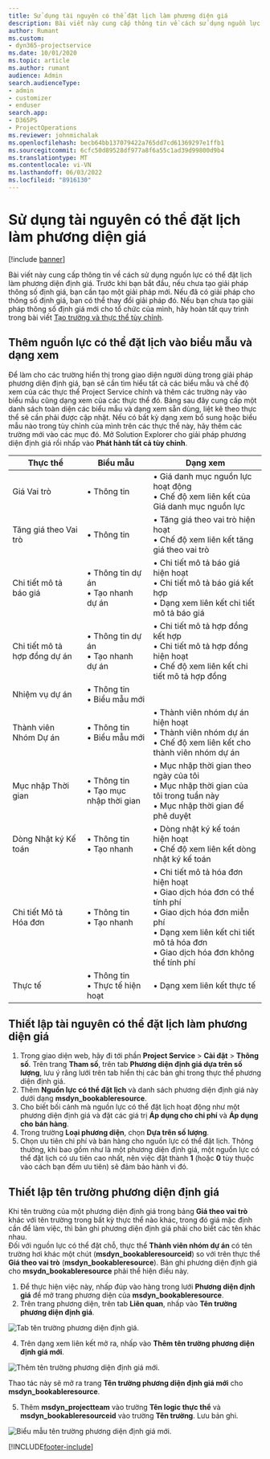```yaml
---
title: Sử dụng tài nguyên có thể đặt lịch làm phương diện giá
description: Bài viết này cung cấp thông tin về cách sử dụng nguồn lực có thể đặt lịch làm phương diện định giá.
author: Rumant
ms.custom:
- dyn365-projectservice
ms.date: 10/01/2020
ms.topic: article
ms.author: rumant
audience: Admin
search.audienceType:
- admin
- customizer
- enduser
search.app:
- D365PS
- ProjectOperations
ms.reviewer: johnmichalak
ms.openlocfilehash: becb64bb137079422a765dd7cd61369297e1ffb1
ms.sourcegitcommit: 6cfc50d89528df977a8f6a55c1ad39d99800d9b4
ms.translationtype: MT
ms.contentlocale: vi-VN
ms.lasthandoff: 06/03/2022
ms.locfileid: "8916130"
---
```

# <a name="use-bookable-resource-as-a-pricing-dimension"></a>Sử dụng tài nguyên có thể đặt lịch làm phương diện giá

[!include [banner](../includes/psa-now-project-operations.md)]

Bài viết này cung cấp thông tin về cách sử dụng nguồn lực có thể đặt lịch làm phương diện định giá. Trước khi bạn bắt đầu, nếu chưa tạo giải pháp thông số định giá, bạn cần tạo một giải pháp mới. Nếu đã có giải pháp cho thông số định giá, bạn có thể thay đổi giải pháp đó. Nếu bạn chưa tạo giải pháp thông số định giá mới cho tổ chức của mình, hãy hoàn tất quy trình trong bài viết [Tạo trường và thực thể tùy chỉnh](create-custom-fields-entities.md).

## <a name="add-bookable-resource-to-forms-and-views"></a>Thêm nguồn lực có thể đặt lịch vào biểu mẫu và dạng xem
Để làm cho các trường hiển thị trong giao diện người dùng trong giải pháp phương diện định giá, bạn sẽ cần tìm hiểu tất cả các biểu mẫu và chế độ xem của các thực thể Project Service chính và thêm các trường này vào biểu mẫu cũng dạng xem của các thực thể đó.
Bảng sau đây cung cấp một danh sách toàn diện các biểu mẫu và dạng xem sẵn dùng, liệt kê theo thực thể sẽ cần phải được cập nhật. Nếu có bất kỳ dạng xem bổ sung hoặc biểu mẫu nào trong tùy chỉnh của mình trên các thực thể này, hãy thêm các trường mới vào các mục đó.
Mở Solution Explorer cho giải pháp phương diện định giá rồi nhấp vào **Phát hành tất cả tùy chỉnh**.


|   Thực thể        | Biểu mẫu   |Dạng xem        |
| ------------------------------|---------------------------------|----------------------------------|
|  Giá Vai trò|• Thông tin |• Giá danh mục nguồn lực hoạt động<br> • Chế độ xem liên kết của Giá danh mục nguồn lực|
|  Tăng giá theo Vai trò|• Thông tin|• Tăng giá theo vai trò hiện hoạt<br>• Chế độ xem liên kết tăng giá theo vai trò|
|  Chi tiết mô tả báo giá|• Thông tin dự án<br>• Tạo nhanh dự án|• Chi tiết mô tả báo giá hiện hoạt<br>• Chi tiết mô tả báo giá kết hợp<br>• Dạng xem liên kết chi tiết mô tả báo giá|
|  Chi tiết mô tả hợp đồng dự án|• Thông tin dự án<br>• Tạo nhanh dự án|• Chi tiết mô tả hợp đồng kết hợp<br>• Chi tiết mô tả hợp đồng hiện hoạt<br>• Chế độ xem liên kết chi tiết mô tả hợp đồng|
|  Nhiệm vụ dự án|• Thông tin<br>• Biểu mẫu mới||
|  Thành viên Nhóm Dự án|• Thông tin<br>• Biểu mẫu mới|• Thành viên nhóm dự án hiện hoạt<br>• Thành viên nhóm dự án<br>• Chế độ xem liên kết cho thành viên nhóm dự án|
|  Mục nhập Thời gian|• Thông tin<br>• Tạo mục nhập thời gian|• Mục nhập thời gian theo ngày của tôi<br>• Mục nhập thời gian của tôi trong tuần này<br>• Mục nhập thời gian để phê duyệt|
|  Dòng Nhật ký Kế toán|• Thông tin<br>• Tạo nhanh|• Dòng nhật ký kế toán hiện hoạt<br>• Chế độ xem liên kết dòng nhật ký kế toán|
|  Chi tiết Mô tả Hóa đơn|• Thông tin<br>• Tạo nhanh|• Chi tiết mô tả hóa đơn hiện hoạt<br>• Giao dịch hóa đơn có thể tính phí<br>• Giao dịch hóa đơn miễn phí<br>• Dạng xem liên kết chi tiết mô tả hóa đơn<br>• Giao dịch hóa đơn không thể tính phí|
|  Thực tế|• Thông tin<br>• Thực tế hiện hoạt|• Dạng xem liên kết thực tế|

## <a name="set-up-bookable-resource-as-a-pricing-dimension"></a>Thiết lập tài nguyên có thể đặt lịch làm phương diện giá

1. Trong giao diện web, hãy đi tới phần **Project Service** > **Cài đặt** > **Thông số**. Trên trang **Tham số**, trên tab **Phương diện định giá dựa trên số lượng**, lưu ý rằng lưới trên tab hiển thị các bản ghi trong thực thể phương diện định giá. 
2. Thêm **Nguồn lực có thể đặt lịch** và danh sách phương diện định giá này dưới dạng **msdyn_bookableresource**. 
3. Cho biết bối cảnh mà nguồn lực có thể đặt lịch hoạt động như một phương diện định giá và đặt các giá trị **Áp dụng cho chi phí** và **Áp dụng cho bán hàng**.
4. Trong trường **Loại phương diện**, chọn **Dựa trên số lượng**. 
5. Chọn ưu tiên chi phí và bán hàng cho nguồn lực có thể đặt lịch. Thông thường, khi bao gồm như là một phương diện định giá, một nguồn lực có thể đặt lịch có ưu tiên cao nhất, nên việc đặt thành **1** (hoặc **0** tùy thuộc vào cách bạn đếm ưu tiên) sẽ đảm bảo hành vi đó.

## <a name="set-up-pricing-dimension-field-names"></a>Thiết lập tên trường phương diện định giá

Khi tên trường của một phương diện định giá trong bảng **Giá theo vai trò** khác với tên trường trong bất kỳ thực thể nào khác, trong đó giá mặc định cần để làm việc, thì bản ghi phương diện định giá phải cho biết các tên khác nhau.    
Đối với nguồn lực có thể đặt chỗ, thực thể **Thành viên nhóm dự án** có tên trường hơi khác một chút (**msdyn_bookableresourceid**) so với trên thực thể **Giá theo vai trò** (**msdyn_bookableresource**). Bản ghi phương diện định giá cho **msydn_bookableresource** phải thể hiện điều này. 
1. Để thực hiện việc này, nhấp đúp vào hàng trong lưới **Phương diện định giá** để mở trang phương diện của **msdyn_bookableresource**.
2. Trên trang phương diện, trên tab **Liên quan**, nhấp vào **Tên trường phương diện định giá**.

 ![Tab tên trường phương diện định giá.](media/PD-fieldname.png)

4. Trên dạng xem liên kết mở ra, nhấp vào **Thêm tên trường phương diện định giá mới**.

 ![Thêm tên trường phương diện định giá mới.](media/Add-NewPD-fieldname.png)


Thao tác này sẽ mở ra trang **Tên trường phương diện định giá mới** cho **msdyn_bookableresource**. 

5. Thêm **msdyn_projectteam** vào trường **Tên logic thực thể** và **msdyn_bookableresourceid** vào trường **Tên trường**. Lưu bản ghi.

 ![Biểu mẫu tên trường phương diện định giá mới.](media/PD-fieldname-Added.png)


[!INCLUDE[footer-include](../includes/footer-banner.md)]
